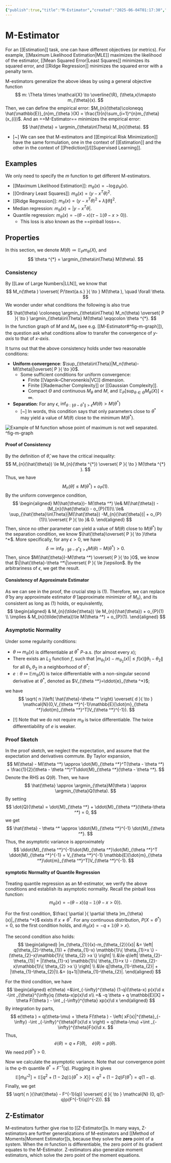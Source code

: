```yaml
---
{"publish":true,"title":"M-Estimator","created":"2025-06-04T01:17:30","modified":"2025-06-10T23:10:03","cssclasses":"","state":"done","sup":["[[Estimation]]"],"alias":null,"type":"note","related":["[[Maximum Likelihood Estimation]]"]}
---
```



# M-Estimator

For an [[Estimation]] task, one can have different objectives (or metrics). For example, [[Maximum Likelihood Estimation\|MLE]] maximizes the likelihood of the estimator, [[Mean Squared Error\|Least Squares]] minimizes its squared error, and [[Ridge Regression]] minimizes the squared error with a penalty term.

M-estimators generalize the above ideas by using a general objective function
$$
m: \Theta \times \mathcal{X} \to \overline{\R}, (\theta,x)\mapsto m_{\theta}(x).
$$
Then, we can define the empirical error: $M_{n}(\theta)\coloneqq \hat{\mathbb{E}}_{n}m_{\theta }(X) = \frac{1}{n}\sum_{i=1}^{n}m_{\theta}(x_{i})$. And an ==M-Estimator== minimizes the empirical error:
$$
\hat{\theta} = \argmin_{\theta\in\Theta} M_{n}(\theta).
$$

- [~] We can see that M-estimators and [[Empirical Risk Minimization]] have the same formulation, one in the context of [[Estimation]] and the other in the context of [[Prediction]]/[[Supervised Learning]].

## Examples

We only need to specify the $m$ function to get different M-estimators.

- [[Maximum Likelihood Estimation]]: $m_{\theta}(x) = -\log p_{\theta}(x)$.
- [[Ordinary Least Squares]]: $m_{\theta}(x) = (y - x^T\theta)^2$.
- [[Ridge Regression]]: $m_{\theta}(x) = (y - x^T\theta)^2 + \lambda \|\theta\|^2$.
- Median regression: $m_{\theta}(x) = |y - x^T\theta|$.
- Quantile regression: $m_{\theta}(x) = -(\theta-x)(\tau - \mathbb{1}(\theta-x >0))$.
    - This loss is also known as the ==pinball loss==.

## Properties

In this section, we denote $M(\theta) \coloneqq \mathbb{E}_{P}m_{\theta}(X)$, and
$$
\theta ^{*} = \argmin_{\theta\in\Theta} M(\theta).
$$

### Consistency

By [[Law of Large Numbers\|LLN]], we know that
$$
M_n(\theta ) \overset{ P/\text{a.s.} }{ \to } M(\theta ), \quad \forall \theta.
$$
We wonder under what conditions the following is also true
$$
\hat{\theta} \coloneqq \argmin_{\theta\in\Theta} M_n(\theta) \overset{ P }{ \to } \argmin_{\theta\in\Theta} M(\theta) \eqqcolon \theta ^{*}.
$$
In the function graph of $M$ and $M_{n}$ (see e.g. [[M-Estimator#^fig-m-graph]]), the question ask what conditions allow to transfer the convergence of *y-axis* to that of *x-axis*.

It turns out that the above consistency holds under two reasonable conditions:

- **Uniform convergence**: $\sup_{\theta\in\Theta}|M_n(\theta)-M(\theta)|\overset{ P }{ \to }0$.
    - Some sufficient conditions for uniform convergence:
        - Finite [[Vapnik–Chervonenkis\|VC]] dimension.
        - Finite [[Rademacher Complexity]] or [[Gaussian Complexity]].
        - Compact $\Theta$ and continuous $M_{\theta}$ and $M$, and $\mathbb{E}_{P}[\sup_{\theta\in\Theta}M_{\theta}(X)] < \infty$.
- **Separation**: For any $\epsilon$, $\inf_{\theta:\|\theta-\theta ^{*}\| > \epsilon}M(\theta) > M(\theta ^{*})$
    - [~] In words, this condition says that only parameters close to $\theta ^*$ may yield a value of $M(\theta)$ close to the minimum $M(\theta ^*)$.

![Example of $M$ function whose point of maximum is not well separated.](excalidraw/m-est-sep.excalidraw.png) ^fig-m-graph

#### Proof of Consistency

By the definition of $\hat{\theta}$, we have the critical inequality:
$$
M_{n}(\hat{\theta}) \le M_{n}(\theta ^{*}) \overset{ P }{ \to } M(\theta ^{*} ).
$$
Thus, we have
$$
M_{n}(\hat{\theta}) \le M(\theta ^*) + o_{P}(1). \tag{1}
$$
By the uniform convergence condition,
$$
\begin{aligned}
M(\hat{\theta})- M(\theta ^*) \le& M(\hat{\theta}) - (M_{n}(\hat{\theta}) - o_{P}(1))\\
\le& \sup_{\hat{\theta}\in\Theta}|M(\hat{\theta}) -M_{n}(\hat{\theta})| + o_{P}(1)\\
\overset{ P }{ \to }& 0.
\end{aligned}
$$
Then, since no other parameter can yield a value of $M(\theta)$ close to $M(\theta ^*)$ by the separation condition, we know $\hat{\theta}\overset{ P }{ \to }\theta ^*$. More specifically, for any $\epsilon>0$, we have
$$
\delta \coloneqq\inf_{\theta:\|\theta-\theta ^*\|>\epsilon} M(\theta) - M(\theta ^*) > 0.
$$
Then, since $M(\hat{\theta})-M(\theta ^*) \overset{ P }{ \to }0$, we know that $\|\hat{\theta}-\theta ^*\|\overset{ P }{ \le }\epsilon$. By the arbitrariness of $\epsilon$, we get the result.

#### Consistency of Approximate Estimator

As we can see in the proof, the crucial step is $(1)$. Therefore, we can replace $\hat{\theta}$ by any approximate estimator $\tilde{\theta}$ (approximate minimizer of $M_{n}$), and its consistent as long as $(1)$ holds, or equivalently,
$$
\begin{aligned}
& M_{n}(\tilde{\theta}) \le M_{n}(\hat{\theta}) + o_{P}(1) \\
\implies & M_{n}(\tilde{\theta})\le M(\theta ^*) + o_{P}(1).
\end{aligned}
$$

### Asymptotic Normality

Under some regularity conditions:

- $\theta \mapsto m_{\theta}(x)$ is differentiable at $\theta ^*$ $P$-a.s. (for almost every $x$);
- There exists an $L_{2}$ function $f$, such that $|m_{\theta_{1}}(x)-m_{\theta_{2}}(x)|\le f(x)\|\theta_{1}-\theta_{2}\|$ for all $\theta_{1},\theta_{2}$ in a neighborhood of $\theta ^*$;
- $e : \theta \mapsto \mathbb{E}m_{\theta}(X)$ is twice differentiable with a non-singular second derivative at $\theta ^*$, denoted as $V_{\theta ^*}=\ddot{e}_{\theta ^*}$;

we have
$$
\sqrt{ n }\left( \hat{\theta}-\theta ^* \right) \overset{ d }{ \to } \mathcal{N}(0,V_{\theta ^*}^{-1}\mathbb{E}[\dot{m}_{\theta ^*}\dot{m}_{\theta ^*}^T]V_{\theta ^*}^{-1}).
$$

- [!] Note that we do not require $m_{\theta}$ is twice differentiable. The twice differentiability of $e$ is weaker.

### Proof Sketch

In the proof sketch, we neglect the expectation, and assume that the expectation and derivatives commute. By Taylor expansion,
$$
M(\theta) - M(\theta ^*) \approx \dot{M}_{\theta ^*}^T(\theta - \theta ^*) + \frac{1}{2}(\theta - \theta ^*)^T\ddot{M}_{\theta ^*}(\theta - \theta ^*).
$$
Denote the RHS as $Q(\theta)$. Then, we have
$$
\hat{\theta} \approx \argmin_{\theta}M(\theta ) \approx \argmin_{\theta}Q(\theta).
$$
By setting
$$
\dot{Q}(\theta) = \dot{M}_{\theta ^*} + \ddot{M}_{\theta ^*}(\theta-\theta ^*) = 0,
$$
we get
$$
\hat{\theta} - \theta ^* \approx \ddot{M}_{\theta ^*}^{-1} \dot{M}_{\theta ^*}.
$$
Thus, the asymptotic variance is approximately
$$
\ddot{M}_{\theta ^*}^{-1}\dot{M}_{\theta ^*}\dot{M}_{\theta ^*}^T \ddot{M}_{\theta ^*}^{-1} = V_{\theta ^*}^{-1} \mathbb{E}[\dot{m}_{\theta ^*}\dot{m}_{\theta ^*}^T]V_{\theta ^*}^{-1}.
$$





#### symptotic Normality of Quantile Regression

Treating quantile regression as an M-estimator, we verify the above conditions and establish its asymptotic normality. Recall the pinball loss function:
$$
m_{\theta}(x) = -(\theta-x)(q - \mathbb{1}\{\theta-x >0\}).
$$

For the first condition, $\frac{ \partial  }{ \partial \theta }m_{\theta}(x)|_{\theta ^*}$ exists if $x\ne \theta ^*$. For any continuous distribution, $P(X=\theta ^*)=0$, so the first condition holds, and $\dot{m}_{\theta}(x) = -q+\mathbb{1}\{ \theta > x \}$.

The second condition also holds:
$$
\begin{aligned}
|m_{\theta_{1}}(x)-m_{\theta_{2}}(x)| &= \left| q(\theta_{2}-\theta_{1}) + (\theta_{1}-x) \mathbb{1}\{ \theta_{1}>x \} - (\theta_{2}-x)\mathbb{1}\{ \theta_{2} >x \}  \right| \\
&\le q\left| \theta_{2}-\theta_{1}| + |(\theta_{1}-x) \mathbb{1}\{ \theta_{1}>x \} - (\theta_{2}-x)\mathbb{1}\{ \theta_{2} >x \}  \right| \\
&\le q|\theta_{1}-\theta_{2}| + |\theta_{1}-\theta_{2}|\\
&= (q+1)|\theta_{1}-\theta_{2}|.
\end{aligned}
$$

For the third condition, we have
$$
\begin{aligned}
e(\theta) =&\int_{-\infty}^{\theta}  (1-q)(\theta-x) p(x)\d x -\int _{\theta}^{\infty}q (\theta-x)p(x)\d x\\
=& -q \theta + q \mathbb{E}[X] + \theta F(\theta ) - \int _{-\infty}^{\theta} xp(x)\d x
\end{aligned}
$$
By integration by parts,
$$
e(\theta ) = q(\theta-\mu) + \theta F(\theta ) - \left( xF(x)|^{\theta}_{-\infty} -\int _{-\infty}^{\theta}F(x)\d x \right) = q(\theta-\mu) +\int _{-\infty}^{\theta}F(x)\d x.
$$
Thus,
$$
\dot{e}(\theta ) = q + F(\theta),\quad \dot{e}(\theta )= p(\theta).
$$
We need $p(\theta ^*) >0$.

Now we calculate the asymptotic variance. Note that our convergence point is the $q$-th quantile $\theta ^* = F^{-1}(q)$. Plugging it in gives
$$
\mathbb{E}[\dot{m}_{\theta ^*}^{2}] = \mathbb{E}[q^{2} + (1-2q) \mathbb{1}\{ \theta ^* > X \} ]= q^{2} + (1-2q)F(\theta ^*) = q(1-q).
$$
Finally, we get
$$
\sqrt{ n }(\hat{\theta} - F^{-1}(q)) \overset{ d }{ \to } \mathcal{N} (0, q(1-q)p(F^{-1}(q))^{-2}).
$$

## Z-Estimator

M-estimators further give rise to [[Z-Estimator]]s. In many ways, Z-estimators are further generalizations of M-estimators and [[Method of Moments\|Moment Estimator]]s, because they solve the **zero** point of a system. When the $m$ function is differentiable, the zero point of its gradient equates to the M-Estimator. Z-estimators also generalize moment estimators, which solve the zero point of the moment equations.

